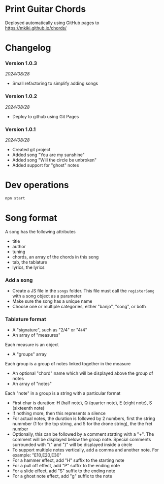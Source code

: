 # Print Guitar Chords

Deployed automatically using GitHub pages to https://mkiki.github.io/chords/


# Changelog

### Version 1.0.3
_2024/08/28_
* Small refactoring to simplify adding songs

### Version 1.0.2
_2024/08/28_
* Deploy to github using Git Pages

### Version 1.0.1
_2024/08/28_
* Created git project
* Added song "You are my sunshine"
* Added song "Will the circle be unbroken"
* Added support for "ghost" notes



# Dev operations

```sh
npm start
```

# Song format

A song has the following attributes
* title
* author
* tuning
* chords, an array of the chords in this song
* tab, the tablature
* lyrics, the lyrics

### Add a song
* Create a JS file in the `songs` folder. This file must call the `registerSong` with a song object as a parameter
* Make sure the song has a unique name
* Choose one or multiple categories, either "banjo", "song", or both


### Tablature format

* A "signature", such as "2/4" or "4/4"
* An array of "measures"

Each measure is an object
* A "groups" array

Each group is a group of notes linked together in the measure
* An optional "chord" name which will be displayed above the group of notes
* An array of "notes"

Each "note" in a group is a string with a particular format
* First char is duration: H (half note), Q (quarter note), E (eight note), S (sixteenth note)
* If nothing more, then this represents a silence
* For actual notes, the duration is followed by 2 numbers, first the string nummber (1 for the top string, and 5 for the drone string), the the fret number
* Optionally, this can be followed by a comment statting with a "+". The comment will be displayed below the group note. Special comments surrounded with "(" and ")" will be displayed inside a circle
* To support multiple notes vertically, add a comma and another note. For example: "E10,E20,E30"
* For a hammer effect, add "H" suffix to the starting note
* For a pull off effect, add "P" suffix to the ending note
* For a slide effect, add "S" suffix to the ending note
* For a ghost note effect, add "g" suffix to the note


